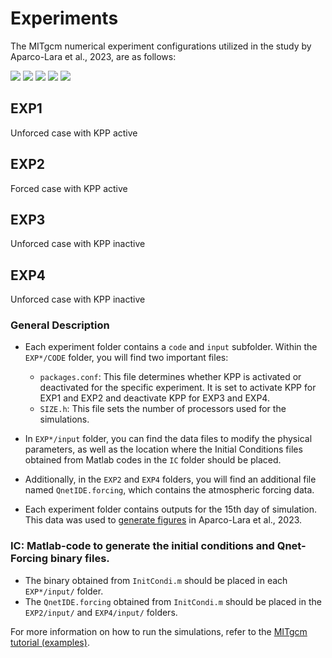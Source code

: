 # Experiments
The MITgcm numerical experiment configurations utilized in the study by Aparco-Lara et al., 2023, are as follows:

![](https://img.shields.io/github/stars/JhonKevin3015/Experiments.svg) ![](https://img.shields.io/github/forks/JhonKevin3015/Experiments.svg) ![](https://img.shields.io/github/tag/JhonKevin3015/Experiments.svg) ![](https://img.shields.io/github/release/JhonKevin3015/Experiments.svg) ![](https://img.shields.io/github/issues/JhonKevin3015/Experiments.svg) 


##  EXP1 
Unforced case with KPP active
##	EXP2 
Forced case with KPP active
##	EXP3 
Unforced case with KPP inactive
##	EXP4 
Unforced case with KPP inactive
### General Description
* Each experiment folder contains a `code` and `input` subfolder. Within the `EXP*/CODE` folder, you will find two important files:
  - `packages.conf`: This file determines whether KPP is activated or deactivated for the specific experiment. It is set to activate KPP for EXP1 and EXP2 and deactivate KPP for EXP3 and EXP4.
  - `SIZE.h`: This file sets the number of processors used for the simulations.


* In `EXP*/input` folder, you can find the data files to modify the physical parameters, as well as the location where the Initial Conditions files obtained from Matlab codes in the `IC` folder should be placed.

* Additionally, in the `EXP2` and `EXP4` folders, you will find an additional file named `QnetIDE.forcing`, which contains the atmospheric forcing data.

* Each experiment folder contains outputs for the 15th day of simulation. This data was used to [generate figures](https://github.com/JhonKevin3015/VHFs) in Aparco-Lara et al., 2023.

  
### IC: Matlab-code to generate the initial conditions and Qnet-Forcing binary files.

* The binary obtained from `InitCondi.m` should be placed in each `EXP*/input/` folder.
* The `QnetIDE.forcing` obtained from `InitCondi.m` should be placed in the `EXP2/input/` and `EXP4/input/` folders.

For more information on how to run the simulations, refer to the [MITgcm tutorial (examples)](https://mitgcm.readthedocs.io/en/latest/examples/examples.html).
